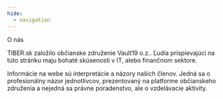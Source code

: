 ```yaml
---
hide:
  - navigation
---
```

O nás

TIBER.sk založilo občianske združenie Vault19 o.z.. Ľudia prispievajúci na túto stránku maju bohaté skúsenosti v IT, alebo finančnom sektore.

Informácie na webe sú interpretácie a názory našich členov. Jedná sa o profesionálny názor jednotlivcov, prezentovaný na platforme občianskeho združenia a nejedná sa právne poradenstvo, ale o vzdelávacie aktivity.
